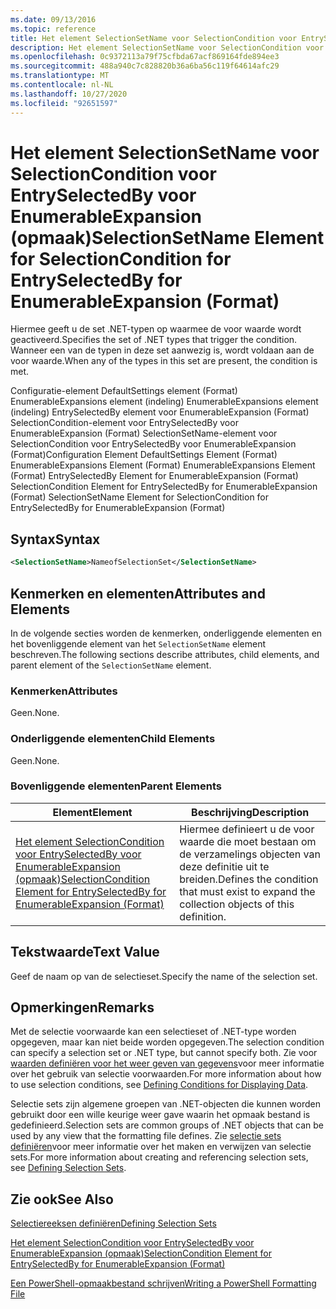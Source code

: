 ```yaml
---
ms.date: 09/13/2016
ms.topic: reference
title: Het element SelectionSetName voor SelectionCondition voor EntrySelectedBy voor EnumerableExpansion (opmaak)
description: Het element SelectionSetName voor SelectionCondition voor EntrySelectedBy voor EnumerableExpansion (opmaak)
ms.openlocfilehash: 0c9372113a79f75cfbda67acf869164fde894ee3
ms.sourcegitcommit: 488a940c7c828820b36a6ba56c119f64614afc29
ms.translationtype: MT
ms.contentlocale: nl-NL
ms.lasthandoff: 10/27/2020
ms.locfileid: "92651597"
---
```

# <a name="selectionsetname-element-for-selectioncondition-for-entryselectedby-for-enumerableexpansion-format"></a><span data-ttu-id="11eb1-103">Het element SelectionSetName voor SelectionCondition voor EntrySelectedBy voor EnumerableExpansion (opmaak)</span><span class="sxs-lookup"><span data-stu-id="11eb1-103">SelectionSetName Element for SelectionCondition for EntrySelectedBy for EnumerableExpansion (Format)</span></span>

<span data-ttu-id="11eb1-104">Hiermee geeft u de set .NET-typen op waarmee de voor waarde wordt geactiveerd.</span><span class="sxs-lookup"><span data-stu-id="11eb1-104">Specifies the set of .NET types that trigger the condition.</span></span> <span data-ttu-id="11eb1-105">Wanneer een van de typen in deze set aanwezig is, wordt voldaan aan de voor waarde.</span><span class="sxs-lookup"><span data-stu-id="11eb1-105">When any of the types in this set are present, the condition is met.</span></span>

<span data-ttu-id="11eb1-106">Configuratie-element DefaultSettings element (Format) EnumerableExpansions element (indeling) EnumerableExpansions element (indeling) EntrySelectedBy element voor EnumerableExpansion (Format) SelectionCondition-element voor EntrySelectedBy voor EnumerableExpansion (Format) SelectionSetName-element voor SelectionCondition voor EntrySelectedBy voor EnumerableExpansion (Format)</span><span class="sxs-lookup"><span data-stu-id="11eb1-106">Configuration Element DefaultSettings Element (Format) EnumerableExpansions Element (Format) EnumerableExpansions Element (Format) EntrySelectedBy Element for EnumerableExpansion (Format) SelectionCondition Element for EntrySelectedBy for EnumerableExpansion (Format) SelectionSetName Element for SelectionCondition for EntrySelectedBy for EnumerableExpansion (Format)</span></span>

## <a name="syntax"></a><span data-ttu-id="11eb1-107">Syntax</span><span class="sxs-lookup"><span data-stu-id="11eb1-107">Syntax</span></span>

```xml
<SelectionSetName>NameofSelectionSet</SelectionSetName>
```

## <a name="attributes-and-elements"></a><span data-ttu-id="11eb1-108">Kenmerken en elementen</span><span class="sxs-lookup"><span data-stu-id="11eb1-108">Attributes and Elements</span></span>

<span data-ttu-id="11eb1-109">In de volgende secties worden de kenmerken, onderliggende elementen en het bovenliggende element van het `SelectionSetName` element beschreven.</span><span class="sxs-lookup"><span data-stu-id="11eb1-109">The following sections describe attributes, child elements, and parent element of the `SelectionSetName` element.</span></span>

### <a name="attributes"></a><span data-ttu-id="11eb1-110">Kenmerken</span><span class="sxs-lookup"><span data-stu-id="11eb1-110">Attributes</span></span>

<span data-ttu-id="11eb1-111">Geen.</span><span class="sxs-lookup"><span data-stu-id="11eb1-111">None.</span></span>

### <a name="child-elements"></a><span data-ttu-id="11eb1-112">Onderliggende elementen</span><span class="sxs-lookup"><span data-stu-id="11eb1-112">Child Elements</span></span>

<span data-ttu-id="11eb1-113">Geen.</span><span class="sxs-lookup"><span data-stu-id="11eb1-113">None.</span></span>

### <a name="parent-elements"></a><span data-ttu-id="11eb1-114">Bovenliggende elementen</span><span class="sxs-lookup"><span data-stu-id="11eb1-114">Parent Elements</span></span>

|<span data-ttu-id="11eb1-115">Element</span><span class="sxs-lookup"><span data-stu-id="11eb1-115">Element</span></span>|<span data-ttu-id="11eb1-116">Beschrijving</span><span class="sxs-lookup"><span data-stu-id="11eb1-116">Description</span></span>|
|-------------|-----------------|
|[<span data-ttu-id="11eb1-117">Het element SelectionCondition voor EntrySelectedBy voor EnumerableExpansion (opmaak)</span><span class="sxs-lookup"><span data-stu-id="11eb1-117">SelectionCondition Element for EntrySelectedBy for EnumerableExpansion (Format)</span></span>](./selectioncondition-element-for-entryselectedby-for-enumerableexpansion-format.md)|<span data-ttu-id="11eb1-118">Hiermee definieert u de voor waarde die moet bestaan om de verzamelings objecten van deze definitie uit te breiden.</span><span class="sxs-lookup"><span data-stu-id="11eb1-118">Defines the condition that must exist to expand the collection objects of this definition.</span></span>|

## <a name="text-value"></a><span data-ttu-id="11eb1-119">Tekstwaarde</span><span class="sxs-lookup"><span data-stu-id="11eb1-119">Text Value</span></span>

<span data-ttu-id="11eb1-120">Geef de naam op van de selectieset.</span><span class="sxs-lookup"><span data-stu-id="11eb1-120">Specify the name of the selection set.</span></span>

## <a name="remarks"></a><span data-ttu-id="11eb1-121">Opmerkingen</span><span class="sxs-lookup"><span data-stu-id="11eb1-121">Remarks</span></span>

<span data-ttu-id="11eb1-122">Met de selectie voorwaarde kan een selectieset of .NET-type worden opgegeven, maar kan niet beide worden opgegeven.</span><span class="sxs-lookup"><span data-stu-id="11eb1-122">The selection condition can specify a selection set or .NET type, but cannot specify both.</span></span> <span data-ttu-id="11eb1-123">Zie voor [waarden definiëren voor het weer geven van gegevens](./defining-conditions-for-displaying-data.md)voor meer informatie over het gebruik van selectie voorwaarden.</span><span class="sxs-lookup"><span data-stu-id="11eb1-123">For more information about how to use selection conditions, see [Defining Conditions for Displaying Data](./defining-conditions-for-displaying-data.md).</span></span>

<span data-ttu-id="11eb1-124">Selectie sets zijn algemene groepen van .NET-objecten die kunnen worden gebruikt door een wille keurige weer gave waarin het opmaak bestand is gedefinieerd.</span><span class="sxs-lookup"><span data-stu-id="11eb1-124">Selection sets are common groups of .NET objects that can be used by any view that the formatting file defines.</span></span> <span data-ttu-id="11eb1-125">Zie [selectie sets definiëren](./defining-selection-sets.md)voor meer informatie over het maken en verwijzen van selectie sets.</span><span class="sxs-lookup"><span data-stu-id="11eb1-125">For more information about creating and referencing selection sets, see [Defining Selection Sets](./defining-selection-sets.md).</span></span>

## <a name="see-also"></a><span data-ttu-id="11eb1-126">Zie ook</span><span class="sxs-lookup"><span data-stu-id="11eb1-126">See Also</span></span>

[<span data-ttu-id="11eb1-127">Selectiereeksen definiëren</span><span class="sxs-lookup"><span data-stu-id="11eb1-127">Defining Selection Sets</span></span>](./defining-selection-sets.md)

[<span data-ttu-id="11eb1-128">Het element SelectionCondition voor EntrySelectedBy voor EnumerableExpansion (opmaak)</span><span class="sxs-lookup"><span data-stu-id="11eb1-128">SelectionCondition Element for EntrySelectedBy for EnumerableExpansion (Format)</span></span>](./selectioncondition-element-for-entryselectedby-for-enumerableexpansion-format.md)

[<span data-ttu-id="11eb1-129">Een PowerShell-opmaakbestand schrijven</span><span class="sxs-lookup"><span data-stu-id="11eb1-129">Writing a PowerShell Formatting File</span></span>](./writing-a-powershell-formatting-file.md)
